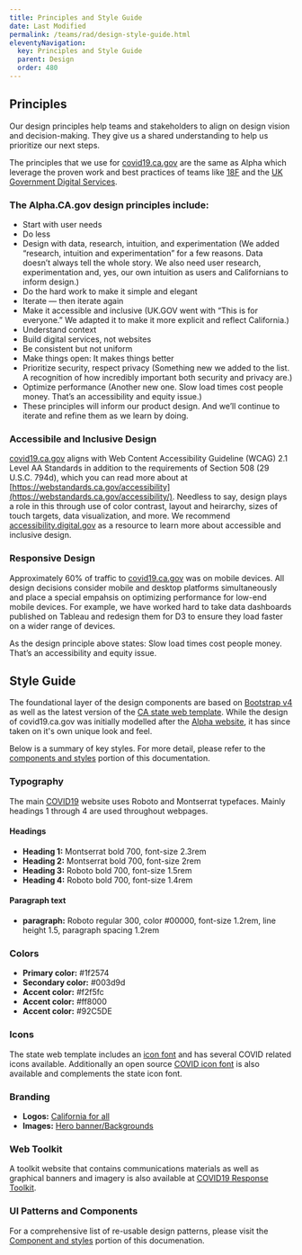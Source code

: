 ```yaml
---
title: Principles and Style Guide
date: Last Modified
permalink: /teams/rad/design-style-guide.html
eleventyNavigation:
  key: Principles and Style Guide
  parent: Design
  order: 480
--- 
```

## Principles

Our design principles help teams and stakeholders to align on design vision and decision-making. They give us a shared understanding to help us prioritize our next steps.

The principles that we use for [covid19.ca.gov](http://covid19.ca.gov) are the same as Alpha which leverage the proven work and best practices of teams like [18F](https://methods.18f.gov/decide/design-principles/) and the [UK Government Digital Services](https://www.gov.uk/guidance/government-design-principles). 

### The Alpha.CA.gov design principles include:
* Start with user needs
* Do less
* Design with data, research, intuition, and experimentation (We added “research, intuition and experimentation” for a few reasons. Data doesn’t always tell the whole story. We also need user research, experimentation and, yes, our own intuition as users and Californians to inform design.)
* Do the hard work to make it simple and elegant
* Iterate — then iterate again
* Make it accessible and inclusive (UK.GOV went with “This is for everyone.” We adapted it to make it more explicit and reflect California.)
* Understand context
* Build digital services, not websites
* Be consistent but not uniform
* Make things open: It makes things better
* Prioritize security, respect privacy (Something new we added to the list. A recognition of how incredibly important both security and privacy are.)
* Optimize performance (Another new one. Slow load times cost people money. That’s an accessibility and equity issue.)
* These principles will inform our product design. And we’ll continue to iterate and refine them as we learn by doing.

### Accessibile and Inclusive Design

[covid19.ca.gov](http://covid19.ca.gov) aligns with Web Content Accessibility Guideline (WCAG) 2.1 Level AA Standards in addition to the requirements of Section 508 (29 U.S.C. 794d), which you can read more about at [https://webstandards.ca.gov/accessibility](https://webstandards.ca.gov/accessibility/). Needless to say, design plays a role in this through use of color contrast, layout and heirarchy, sizes of touch targets, data visualization, and more. We recommend [accessibility.digital.gov](https://accessibility.digital.gov/) as a resource to learn more about accessible and inclusive design.

### Responsive Design

Approximately 60% of traffic to [covid19.ca.gov](http://covid19.ca.gov) was on mobile devices. All design decisions consider mobile and desktop platforms simultaneously and place a special empahsis on optimizing performance for low-end mobile devices. For example, we have worked hard to take data dashboards published on Tableau and redesign them for D3 to ensure they load faster on a wider range of devices.

As the design principle above states: Slow load times cost people money. That’s an accessibility and equity issue.

## Style Guide

The foundational layer of the design components are based on [Bootstrap v4](https://getbootstrap.com) as well as the latest version of the [CA state web template](https://beta.template.webstandards.ca.gov). While the design of covid19.ca.gov was initially modelled after the [Alpha website](https://www.alpha.ca.gov/), it has since taken on it's own unique look and feel.

Below is a summary of key styles. For more detail, please refer to the [components and styles](https://teamdocs.covid19.ca.gov/components/) portion of this documentation.

### Typography
The main [COVID19](https://covid19.ca.gov) website uses Roboto and Montserrat typefaces. Mainly headings 1 through 4 are used throughout webpages. 

#### Headings 
* **Heading 1:** Montserrat bold 700, font-size 2.3rem
* **Heading 2:** Montserrat bold 700, font-size 2rem
* **Heading 3:** Roboto bold 700, font-size 1.5rem
* **Heading 4:** Roboto bold 700, font-size 1.4rem

#### Paragraph text 
* **paragraph:** Roboto regular 300, color #00000, font-size 1.2rem,  line height 1.5, paragraph spacing 1.2rem

### Colors
* **Primary color:** #1f2574
* **Secondary color:** #003d9d
* **Accent color:** #f2f5fc
* **Accent color:** #ff8000
* **Accent color:** #92C5DE

### Icons
The state web template includes an [icon font](https://beta.template.webstandards.ca.gov/sample/icon-fonts.html) and has several COVID related icons available. Additionally an open source [COVID icon font](https://fontawesome.com/icons?d=gallery&q=covid-19&m=free) is also available and complements the state icon font. 

### Branding 

* **Logos:** [California for all](https://govca.app.box.com/s/8wsb5ytp1sv2ivh5o0seqzz82sbt1oe5)
* **Images:** [Hero banner/Backgrounds](https://govca.app.box.com/s/1vk3x2d20fjplsciqonrrohdrlr8vzs3)

### Web Toolkit
A toolkit website that contains communications materials as well as graphical banners and imagery is also available at [COVID19 Response Toolkit](https://toolkit.covid19.ca.gov/partners/).

### UI Patterns and Components

For a comprehensive list of re-usable design patterns, please visit the [Component and styles](https://teamdocs.covid19.ca.gov/components/) portion of this documenation.
 
